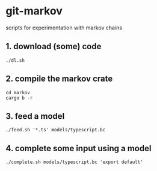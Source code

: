 # git-markov

scripts for experimentation with markov chains

## 1. download (some) code

```
./dl.sh
```

## 2. compile the markov crate

```
cd markov
cargo b -r
```

## 3. feed a model

```
./feed.sh '*.ts' models/typescript.bc
```

## 4. complete some input using a model

```
./complete.sh models/typescript.bc 'export default'
```
